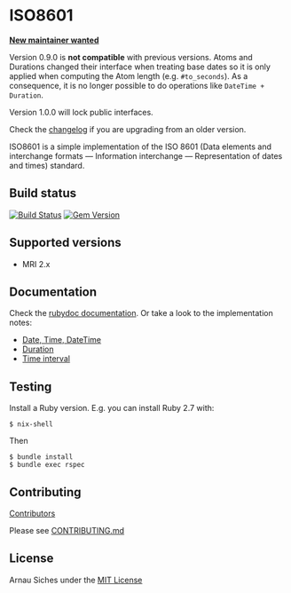 # ISO8601

**[New maintainer wanted](https://github.com/arnau/ISO8601/issues/50)**

Version 0.9.0 is **not compatible** with previous versions.  Atoms and Durations
changed their interface when treating base dates so it is only applied when
computing the Atom length (e.g. `#to_seconds`).  As a consequence, it is no
longer possible to do operations like `DateTime + Duration`.

Version 1.0.0 will lock public interfaces.

Check the [changelog](https://github.com/arnau/ISO8601/blob/master/CHANGELOG.md) if you are upgrading from an older version.

ISO8601 is a simple implementation of the ISO 8601 (Data elements and
interchange formats — Information interchange — Representation of dates and
times) standard.

## Build status

[![Build Status](https://secure.travis-ci.org/arnau/ISO8601.png?branch=master)](http://travis-ci.org/arnau/ISO8601/)
[![Gem Version](https://badge.fury.io/rb/iso8601.svg)](http://badge.fury.io/rb/iso8601)

## Supported versions

* MRI 2.x

## Documentation

Check the [rubydoc documentation](http://www.rubydoc.info/gems/iso8601). Or
take a look to the implementation notes:

* [Date, Time, DateTime](docs/date-time.md)
* [Duration](docs/duration.md)
* [Time interval](docs/time-interval.md)


## Testing

Install a Ruby version. E.g. you can install Ruby 2.7 with:

```
$ nix-shell
```

Then

```
$ bundle install
$ bundle exec rspec
```

## Contributing

[Contributors](https://github.com/arnau/ISO8601/graphs/contributors)

Please see [CONTRIBUTING.md](./CONTRIBUTING.md)


## License

Arnau Siches under the [MIT License](https://github.com/arnau/ISO8601/blob/master/LICENSE)
